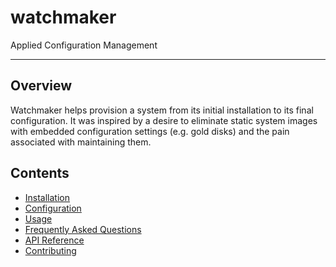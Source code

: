 # watchmaker

Applied Configuration Management

--------------

## Overview

Watchmaker helps provision a system from its initial installation to its final
configuration. It was inspired by a desire to eliminate static system images
with embedded configuration settings (e.g. gold disks) and the pain associated
with maintaining them.

## Contents

*   [Installation](installation.md)
*   [Configuration](configuration.md)
*   [Usage](usage.md)
*   [Frequently Asked Questions](faq.md)
*   [API Reference](api.md)
*   [Contributing](contributing.rst)
